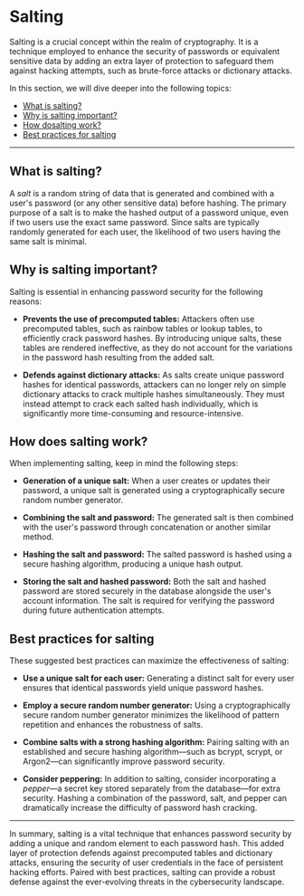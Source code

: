 # Salting

Salting is a crucial concept within the realm of cryptography. It is a technique employed to enhance the security of passwords or equivalent sensitive data by adding an extra layer of protection to safeguard them against hacking attempts, such as brute-force attacks or dictionary attacks.

In this section, we will dive deeper into the following topics:

- [What is salting?](#what-is-salting)
- [Why is salting important?](#why-is-salting-important)
- [How dosalting work?](#how-does-salting-work)
- [Best practices for salting](#best-practices-for-salting)

---

## What is salting?

A _salt_ is a random string of data that is generated and combined with a user's password (or any other sensitive data) before hashing. The primary purpose of a salt is to make the hashed output of a password unique, even if two users use the exact same password. Since salts are typically randomly generated for each user, the likelihood of two users having the same salt is minimal.

## Why is salting important?

Salting is essential in enhancing password security for the following reasons:

- **Prevents the use of precomputed tables:** Attackers often use precomputed tables, such as rainbow tables or lookup tables, to efficiently crack password hashes. By introducing unique salts, these tables are rendered ineffective, as they do not account for the variations in the password hash resulting from the added salt.

- **Defends against dictionary attacks:** As salts create unique password hashes for identical passwords, attackers can no longer rely on simple dictionary attacks to crack multiple hashes simultaneously. They must instead attempt to crack each salted hash individually, which is significantly more time-consuming and resource-intensive.

## How does salting work?

When implementing salting, keep in mind the following steps:

- **Generation of a unique salt:** When a user creates or updates their password, a unique salt is generated using a cryptographically secure random number generator.

- **Combining the salt and password:** The generated salt is then combined with the user's password through concatenation or another similar method.

- **Hashing the salt and password:** The salted password is hashed using a secure hashing algorithm, producing a unique hash output.

- **Storing the salt and hashed password:** Both the salt and hashed password are stored securely in the database alongside the user's account information. The salt is required for verifying the password during future authentication attempts.

## Best practices for salting

These suggested best practices can maximize the effectiveness of salting:

- **Use a unique salt for each user:** Generating a distinct salt for every user ensures that identical passwords yield unique password hashes.

- **Employ a secure random number generator:** Using a cryptographically secure random number generator minimizes the likelihood of pattern repetition and enhances the robustness of salts.

- **Combine salts with a strong hashing algorithm:** Pairing salting with an established and secure hashing algorithm—such as bcrypt, scrypt, or Argon2—can significantly improve password security.

- **Consider peppering:** In addition to salting, consider incorporating a _pepper_—a secret key stored separately from the database—for extra security. Hashing a combination of the password, salt, and pepper can dramatically increase the difficulty of password hash cracking.

---

In summary, salting is a vital technique that enhances password security by adding a unique and random element to each password hash. This added layer of protection defends against precomputed tables and dictionary attacks, ensuring the security of user credentials in the face of persistent hacking efforts. Paired with best practices, salting can provide a robust defense against the ever-evolving threats in the cybersecurity landscape.